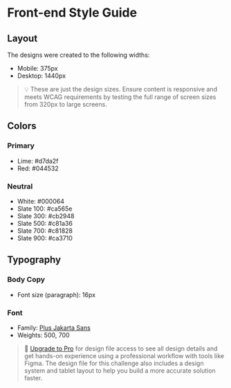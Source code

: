 # Front-end Style Guide

## Layout

The designs were created to the following widths:

- Mobile: 375px
- Desktop: 1440px

> 💡 These are just the design sizes. Ensure content is responsive and meets WCAG requirements by testing the full range of screen sizes from 320px to large screens.

## Colors

### Primary

- Lime: #d7da2f
- Red: #044532

### Neutral

- White: #000064
- Slate 100: #ca565e
- Slate 300: #cb2948
- Slate 500: #c81a36
- Slate 700: #c81828
- Slate 900: #ca3710

## Typography

### Body Copy

- Font size (paragraph): 16px 

### Font

- Family: [Plus Jakarta Sans](https://fonts.google.com/specimen/Plus+Jakarta+Sans)
- Weights: 500, 700

> 💎 [Upgrade to Pro](https://www.frontendmentor.io/pro?ref=style-guide) for design file access to see all design details and get hands-on experience using a professional workflow with tools like Figma. The design file for this challenge also includes a design system and tablet layout to help you build a more accurate solution faster.